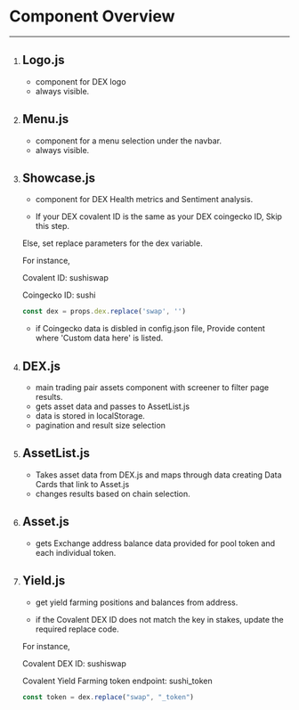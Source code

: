 # Component Overview
-------------------

1. ## Logo.js
    - component for DEX logo
    - always visible.

2. ## Menu.js
    - component for a menu selection under the navbar.
    - always visible.

3. ## Showcase.js
    - component for DEX Health metrics and Sentiment analysis.

    - If your DEX covalent ID is the same as your DEX coingecko ID, Skip this step.

    Else, set replace parameters for the dex variable.

    For instance,

    Covalent ID: sushiswap 

    Coingecko ID: sushi

    ```javascript
    const dex = props.dex.replace('swap', '')
    ```

    - if Coingecko data is disbled in config.json file, Provide content where 'Custom data here' is listed.

4. ## DEX.js

    - main trading pair assets component with screener to filter page results.
    - gets asset data and passes to AssetList.js
    - data is stored in localStorage.
    - pagination and result size selection

5. ## AssetList.js
    - Takes asset data from DEX.js and maps through data creating Data Cards that link to Asset.js
    - changes results based on chain selection.

6. ## Asset.js
    - gets Exchange address balance data provided for pool token and each individual token.

7. ## Yield.js
    - get yield farming positions and balances from address.

    - if the Covalent DEX ID does not match the key in stakes, update the required replace code.

    For instance,

    Covalent DEX ID: sushiswap

    Covalent Yield Farming token endpoint: sushi_token

    ```javascript
    const token = dex.replace("swap", "_token")
    ```